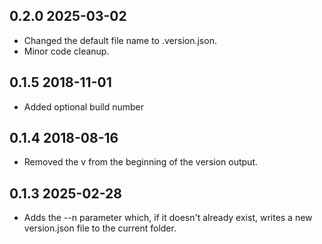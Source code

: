 
## 0.2.0 2025-03-02
* Changed the default file name to .version.json.
* Minor code cleanup.

## 0.1.5 2018-11-01

* Added optional build number

## 0.1.4 2018-08-16

* Removed the v from the beginning of the version output.

## 0.1.3 2025-02-28

* Adds the --n parameter which, if it doesn't already exist, writes a new version.json file to the current folder.
